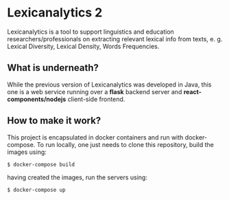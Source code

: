 # Lexicanalytics 2
Lexicanalytics is a tool to support linguistics and education researchers/professionals on extracting relevant lexical info from texts, e. g. Lexical Diversity, Lexical Density, Words Frequencies.

## What is underneath?
While the previous version of Lexicanalytics was developed in Java, this one is a web service running over a **flask** backend server and **react-components/nodejs** client-side frontend.

## How to make it work?
This project is encapsulated in docker containers and run with docker-compose. To run locally, one just needs to clone this repository, build the images using:

`$ docker-compose build`

having created the images, run the servers using:

`$ docker-compose up`